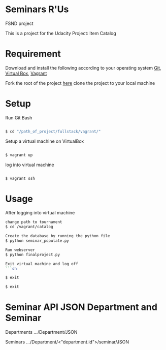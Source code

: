 # Seminars R'Us
FSND project

This is a project for the Udacity Project: Item Catalog

# Requirement

Download and install the following according to your operating system
[Git](http://git-scm.com/downloads), 
[Virtual Box](https://www.virtualbox.org/wiki/Downloads), 
[Vagrant](https://www.vagrantup.com/downloads.html)

Fork the root of the project [here](https://github.com/trevordo/fullstack-nanodegree-vm)
clone the project to your local machine

# Setup

Run Git Bash
```sh

$ cd "/path_of_project/fullstack/vagrant/"

```
Setup a virtual machine on VirtualBox
```sh

$ vagrant up

```
log into virtual machine
```sh

$ vagrant ssh

```
# Usage

After logging into virtual machine


```sh
change path to tournament
$ cd /vagrant/catalog

Create the database by running the python file
$ python seminar_populate.py

Run webserver
$ python finalproject.py

Exit virtual machine and log off
```sh

$ exit

$ exit

```

# Seminar API JSON Department and Seminar

Departments 
.../Department/JSON

Seminars
.../Department/<"department.id">/seminar/JSON